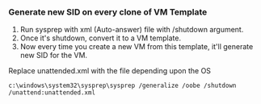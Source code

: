 
### Generate new SID on every clone of VM Template

1) Run sysprep with xml (Auto-answer) file with /shutdown argument. 
2) Once it's shutdown, convert it to a VM template. 
3) Now every time you create a new VM from this template, it'll generate new SID for the VM.

Replace unattended.xml with the file depending upon the OS

```
c:\windows\system32\sysprep\sysprep /generalize /oobe /shutdown /unattend:unattended.xml
```
